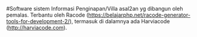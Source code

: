 #Software sistem Informasi Penginapan/Villa asal2an yg dibangun oleh pemalas.
Terbantu oleh Racode (https://belajarphp.net/racode-generator-tools-for-development-2/), termasuk di dalamnya ada Harviacode (http://harviacode.com).
